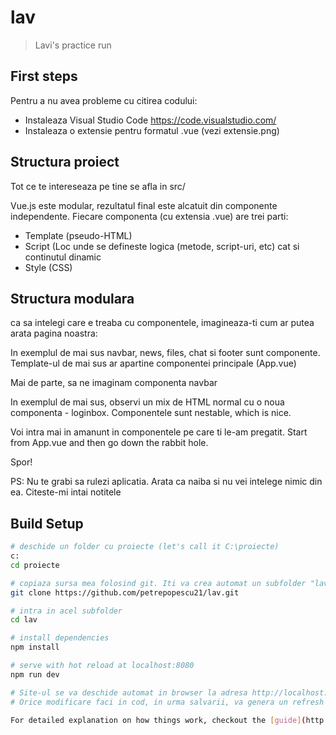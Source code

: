 # lav

> Lavi's practice run

## First steps

Pentru a nu avea probleme cu citirea codului:
- Instaleaza Visual Studio Code
https://code.visualstudio.com/
- Instaleaza o extensie pentru formatul .vue
(vezi extensie.png)

## Structura proiect

Tot ce te intereseaza pe tine se afla in src/

Vue.js este modular, rezultatul final este alcatuit din componente independente.
Fiecare componenta (cu extensia .vue) are trei parti:
- Template (pseudo-HTML)
- Script (Loc unde se defineste logica (metode, script-uri, etc) cat si continutul dinamic
- Style (CSS)

## Structura modulara

ca sa intelegi care e treaba cu componentele, imagineaza-ti cum ar putea arata pagina noastra:
<template> //o sa intelegi in curand care e treaba cu template
    <div>
        <navbar></navbar>
        <news></news>
        <files></files>
        <chat></chat>
        <footer></footer>
    </div>
</template>

In exemplul de mai sus navbar, news, files, chat si footer sunt componente. Template-ul de mai sus ar apartine componentei principale (App.vue)

Mai de parte, sa ne imaginam componenta navbar
<template>
    <div class="nav">
        <span>Secretariat Virtual</span>
        <loginbox></loginbox>
    </div>
</template>

In exemplul de mai sus, observi un mix de HTML normal cu o noua componenta - loginbox.
Componentele sunt nestable, which is nice.

Voi intra mai in amanunt in componentele pe care ti le-am pregatit.
Start from App.vue and then go down the rabbit hole.

Spor!

PS: Nu te grabi sa rulezi aplicatia. Arata ca naiba si nu vei intelege nimic din ea. Citeste-mi intai notitele

## Build Setup

``` bash
# deschide un folder cu proiecte (let's call it C:\proiecte)
c:
cd proiecte

# copiaza sursa mea folosind git. Iti va crea automat un subfolder "lav"
git clone https://github.com/petrepopescu21/lav.git

# intra in acel subfolder
cd lav

# install dependencies
npm install

# serve with hot reload at localhost:8080
npm run dev

# Site-ul se va deschide automat in browser la adresa http://localhost:8080
# Orice modificare faci in cod, in urma salvarii, va genera un refresh automat

For detailed explanation on how things work, checkout the [guide](http://vuejs-templates.github.io/webpack/) and [docs for vue-loader](http://vuejs.github.io/vue-loader).
